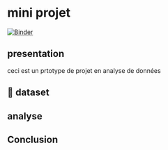 # mini projet 
[![Binder](https://mybinder.org/badge_logo.svg)](https://mybinder.org/v2/gh/abdelghanids/mini_projet2/main?labfile=index.ipynb)
## presentation
 ceci est un prtotype de projet en analyse de données

 ## :file_folder: dataset

 ## analyse

 ## Conclusion

